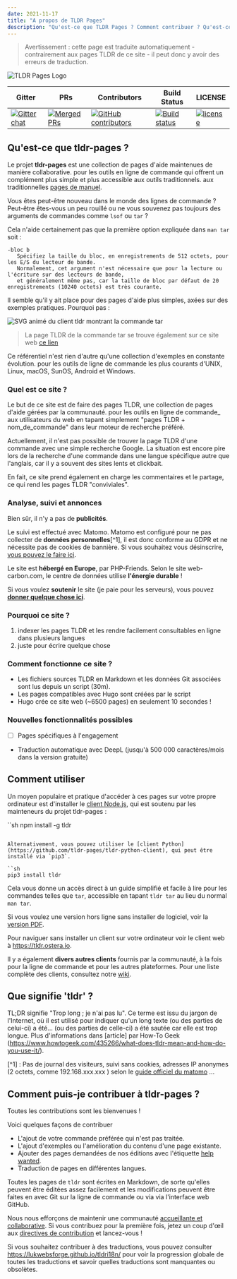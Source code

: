 ```yaml
---
date: 2021-11-17
title: "A propos de TLDR Pages"
description: "Qu'est-ce que TLDR Pages ? Comment contribuer ? Qu'est-ce que ce site ?"
---
```


> Avertissement : cette page est traduite automatiquement - contrairement aux pages TLDR de ce site - il peut donc y avoir des erreurs de traduction.

![TLDR Pages Logo](/tldr-logo.png)

|Gitter|PRs|Contributors|Build Status|LICENSE|
|---|---|---|---|---|
[![Gitter chat][gitter-image]][gitter-url]|[![Merged PRs][prs-merged-image]][prs-merged-url]|[![GitHub contributors][contributors-image]][contributors-url]|[![Build status][github-actions-image]][github-actions-url]|[![license][license-image]][license-url]

[github-actions-url]: https://github.com/tldr-pages/tldr/actions
[github-actions-image]: https://img.shields.io/github/workflow/status/tldr-pages/tldr/CI.svg
[gitter-url]: https://gitter.im/tldr-pages/tldr
[gitter-image]: https://img.shields.io/badge/chat-on_gitter-deeppink
[prs-merged-url]: https://github.com/tldr-pages/tldr/pulls?q=is:pr+is:merged
[prs-merged-image]: https://img.shields.io/github/issues-pr-closed-raw/tldr-pages/tldr.svg?label=merged+PRs&color=green
[contributors-url]: https://github.com/tldr-pages/tldr/graphs/contributors
[contributors-image]: https://img.shields.io/github/contributors-anon/tldr-pages/tldr.svg
[license-url]: https://github.com/tldr-pages/tldr/blob/main/LICENSE.md
[license-image]: https://img.shields.io/badge/license-CC_BY_4.0-blue.svg
</div>

## Qu'est-ce que tldr-pages ?

Le projet **tldr-pages** est une collection de pages d'aide maintenues de manière collaborative.
pour les outils en ligne de commande qui offrent un complément plus simple et plus accessible aux outils traditionnels.
aux traditionnelles [pages de manuel](https://en.wikipedia.org/wiki/Man_page).

Vous êtes peut-être nouveau dans le monde des lignes de commande ? Peut-être êtes-vous un peu rouillé ou ne vous souvenez pas toujours des arguments de commandes comme `lsof` ou `tar` ?

Cela n'aide certainement pas que la première option expliquée dans `man tar` soit :

```
-bloc b
   Spécifiez la taille du bloc, en enregistrements de 512 octets, pour les E/S du lecteur de bande.
   Normalement, cet argument n'est nécessaire que pour la lecture ou l'écriture sur des lecteurs de bande,
   et généralement même pas, car la taille de bloc par défaut de 20 enregistrements (10240 octets) est très courante.
```

Il semble qu'il y ait place pour des pages d'aide plus simples, axées sur des exemples pratiques.
Pourquoi pas :

![SVG animé du client tldr montrant la commande tar](/tldr-tar.svg)

> La page TLDR de la commande tar se trouve également sur ce site web [ce lien](https://tldr.bortox.it/common/tar)

Ce référentiel n'est rien d'autre qu'une collection d'exemples en constante évolution.
pour les outils de ligne de commande les plus courants d'UNIX, Linux, macOS, SunOS, Android et Windows.

### Quel est ce site ?

Le but de ce site est de faire des pages TLDR, une collection de pages d'aide gérées par la communauté.
pour les outils en ligne de commande_ aux utilisateurs du web en tapant simplement "pages TLDR + nom_de_commande" dans leur moteur de recherche préféré.

Actuellement, il n'est pas possible de trouver la page TLDR d'une commande avec une simple recherche Google. La situation est encore pire lors de la recherche d'une commande dans une langue spécifique autre que l'anglais, car il y a souvent des sites lents et clickbait.

En fait, ce site prend également en charge les commentaires et le partage, ce qui rend les pages TLDR "conviviales". 

### Analyse, suivi et annonces

Bien sûr, il n'y a pas de **publicités**. 

Le suivi est effectué avec Matomo. Matomo est configuré pour ne pas collecter de **données personnelles**[^1], il est donc conforme au GDPR et ne nécessite pas de cookies de bannière. Si vous souhaitez vous désinscrire, [vous pouvez le faire ici](https://stats.bortox.it/index.php?module=CoreAdminHome&action=optOut&language=it).

Le site est **hébergé en Europe**, par PHP-Friends. Selon le site web-carbon.com, le centre de données utilise **l'énergie durable** !

Si vous voulez **soutenir** le site (je paie pour les serveurs), vous pouvez [**donner quelque chose ici**](https://bortox.it/contribuisci-cs-en).

### Pourquoi ce site ?

1. indexer les pages TLDR et les rendre facilement consultables en ligne dans plusieurs langues
2. juste pour écrire quelque chose

### Comment fonctionne ce site ?

* Les fichiers sources TLDR en Markdown et les données Git associées sont lus depuis un script (30m).
* Les pages compatibles avec Hugo sont créées par le script
* Hugo crée ce site web (~6500 pages) en seulement 10 secondes !

### Nouvelles fonctionnalités possibles

- [ ] Pages spécifiques à l'engagement
- Traduction automatique avec DeepL (jusqu'à 500 000 caractères/mois dans la version gratuite)


## Comment utiliser

Un moyen populaire et pratique d'accéder à ces pages sur votre propre ordinateur
est d'installer le [client Node.js](https://github.com/tldr-pages/tldr-node-client),
qui est soutenu par les mainteneurs du projet tldr-pages :

``sh
npm install -g tldr
```

Alternativement, vous pouvez utiliser le [client Python](https://github.com/tldr-pages/tldr-python-client), qui peut être installé via `pip3`.

``sh
pip3 install tldr
```

Cela vous donne un accès direct à un guide simplifié et facile à lire pour les commandes telles que `tar`,
accessible en tapant `tldr tar` au lieu du normal `man tar`.

Si vous voulez une version hors ligne sans installer de logiciel,
voir la [version PDF](https://tldr.sh/assets/tldr-book.pdf).

Pour naviguer sans installer un client sur votre ordinateur
voir le client web à <https://tldr.ostera.io>.

Il y a également **divers autres clients** fournis par la communauté,
à la fois pour la ligne de commande et pour les autres plateformes.
Pour une liste complète des clients, consultez notre [wiki](https://github.com/tldr-pages/tldr/wiki/tldr-pages-clients).

## Que signifie 'tldr' ?

TL;DR signifie "Trop long ; je n'ai pas lu".
Ce terme est issu du jargon de l'Internet, où il est utilisé pour indiquer qu'un long texte (ou des parties de celui-ci) a été...
(ou des parties de celle-ci) a été sautée car elle est trop longue.
Plus d'informations dans [article] par How-To Geek (https://www.howtogeek.com/435266/what-does-tldr-mean-and-how-do-you-use-it/).

[^1] : Pas de journal des visiteurs, suivi sans cookies, adresses IP anonymes (2 octets, comme 192.168.xxx.xxx ) selon le [guide officiel du matomo](https://matomo.org/faq/new-to-piwik/how-do-i-use-matomo-analytics-without-consent-or-cookie-banner/) ... 


## Comment puis-je contribuer à tldr-pages ?

Toutes les contributions sont les bienvenues !

Voici quelques façons de contribuer

- L'ajout de votre commande préférée qui n'est pas traitée.
- L'ajout d'exemples ou l'amélioration du contenu d'une page existante.
- Ajouter des pages demandées de nos éditions avec l'étiquette [help wanted](https://github.com/tldr-pages/tldr/issues?q=is%3Aopen+is%3Aissue+label%3A%22help+wanted%22).
- Traduction de pages en différentes langues.

Toutes les pages de `tldr` sont écrites en Markdown, de sorte qu'elles peuvent être éditées assez facilement et les modifications peuvent être faites en
avec Git sur la ligne de commande ou via
via l'interface web GitHub.

Nous nous efforçons de maintenir une communauté [accueillante et collaborative](https://github.com/tldr-pages/tldr/blob/main/GOVERNANCE.md).
Si vous contribuez pour la première fois, jetez un coup d'œil aux [directives de contribution](https://github.com/tldr-pages/tldr/blob/main/CONTRIBUTING.md) et lancez-vous !

Si vous souhaitez contribuer à des traductions, vous pouvez consulter <https://lukwebsforge.github.io/tldri18n/>
pour voir la progression globale de toutes les traductions et savoir quelles traductions sont manquantes ou obsolètes.
